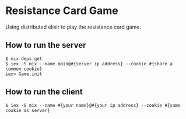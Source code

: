 # Resistance Card Game

Using distributed elixir to play the resistance card game.

## How to run the server
  
    $ mix deps.get
    $ iex -S mix --name main@#{server ip address} --cookie #{share a common cookie}
    iex> Game.init

## How to run the client

    $ iex -S mix --name #{your name}@#{your ip address} --cookie #{same cookie as server}

